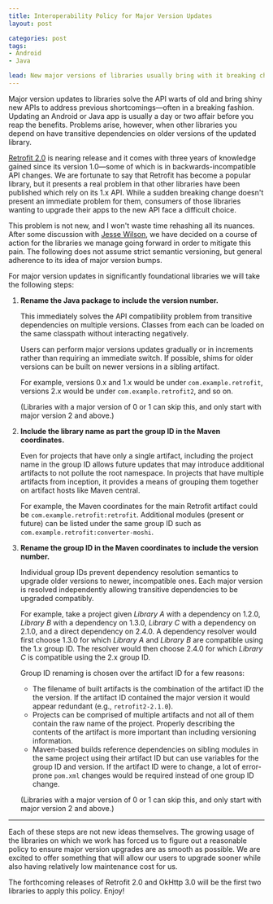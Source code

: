 ```yaml
---
title: Interoperability Policy for Major Version Updates
layout: post

categories: post
tags:
- Android
- Java

lead: New major versions of libraries usually bring with it breaking changes in the form of big improvements. This is great for new users, but a hassle for existing clients. This is a new policy to make things suitable for both parties.
---
```


Major version updates to libraries solve the API warts of old and bring shiny new APIs to address previous shortcomings—often in a breaking fashion. Updating an Android or Java app is usually a day or two affair before you reap the benefits. Problems arise, however, when other libraries you depend on have transitive dependencies on older versions of the updated library.

[Retrofit 2.0][retrofit] is nearing release and it comes with three years of knowledge gained since its version 1.0—some of which is in backwards-incompatible API changes. We are fortunate to say that Retrofit has become a popular library, but it presents a real problem in that other libraries have been published which rely on its 1.x API. While a sudden breaking change doesn't present an immediate problem for them, consumers of those libraries wanting to upgrade their apps to the new API face a difficult choice.

This problem is not new, and I won't waste time rehashing all its nuances. After some discussion with [Jesse Wilson][jw2], we have decided on a course of action for the libraries we manage going forward in order to mitigate this pain. The following does not assume strict semantic versioning, but general adherence to its idea of major version bumps.

For major version updates in significantly foundational libraries we will take the following steps:

 1. **Rename the Java package to include the version number.**

    This immediately solves the API compatibility problem from transitive dependencies on multiple versions. Classes from each can be loaded on the same classpath without interacting negatively.

    Users can perform major versions updates gradually or in increments rather than requiring an immediate switch. If possible, shims for older versions can be built on newer versions in a sibling artifact.

    For example, versions 0.x and 1.x would be under `com.example.retrofit`, versions 2.x would be under `com.example.retrofit2`, and so on.

    (Libraries with a major version of 0 or 1 can skip this, and only start with major version 2 and above.)

 2. **Include the library name as part the group ID in the Maven coordinates.**

    Even for projects that have only a single artifact, including the project name in the group ID allows future updates that may introduce additional artifacts to not pollute the root namespace. In projects that have multiple artifacts from inception, it provides a means of grouping them together on artifact hosts like Maven central.

    For example, the Maven coordinates for the main Retrofit artifact could be `com.example.retrofit:retrofit`. Additional modules (present or future) can be listed under the same group ID such as `com.example.retrofit:converter-moshi`.

 3. **Rename the group ID in the Maven coordinates to include the version number.**

    Individual group IDs prevent dependency resolution semantics to upgrade older versions to newer, incompatible ones. Each major version is resolved independently allowing transitive dependencies to be upgraded compatibly.

    For example, take a project given _Library A_ with a dependency on 1.2.0, _Library B_ with a dependency on 1.3.0, _Library C_ with a dependency on 2.1.0, and a direct dependency on 2.4.0. A dependency resolver would first choose 1.3.0 for which _Library A_ and _Library B_ are compatible using the 1.x group ID. The resolver would then choose 2.4.0 for which _Library C_ is compatible using the 2.x group ID.

    Group ID renaming is chosen over the artifact ID for a few reasons:
     * The filename of built artifacts is the combination of the artifact ID the the version. If the artifact ID contained the major version it would appear redundant (e.g., `retrofit2-2.1.0`).
     * Projects can be comprised of multiple artifacts and not all of them contain the raw name of the project. Properly describing the contents of the artifact is more important than including versioning information.
     * Maven-based builds reference dependencies on sibling modules in the same project using their artifact ID but can use variables for the group ID and version. If the artifact ID were to change, a lot of error-prone `pom.xml` changes would be required instead of one group ID change.

     (Libraries with a major version of 0 or 1 can skip this, and only start with major version 2 and above.)

---

Each of these steps are not new ideas themselves. The growing usage of the libraries on which we work has forced us to figure out a reasonable policy to ensure major version upgrades are as smooth as possible. We are excited to offer something that will allow our users to upgrade sooner while also having relatively low maintenance cost for us.

The forthcoming releases of Retrofit 2.0 and OkHttp 3.0 will be the first two libraries to apply this policy. Enjoy!


 [retrofit]: https://github.com/square/retrofit/
 [jw2]: https://twitter.com/jessewilson
